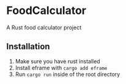 # FoodCalculator
A Rust food calculator project


## Installation
1. Make sure you have rust installed
2. Install eframe with `cargo add eframe`
3. Run `cargo run` inside of the root directory
